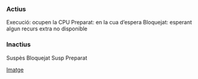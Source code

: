 ### Actius
Execució: ocupen la CPU
Preparat: en la cua d’espera
Bloquejat: esperant algun recurs extra no disponible

### Inactius
Suspès Bloquejat
Susp Preparat


[Imatge](<Captura de pantalla de 2023-11-13 10-30-47.png>)